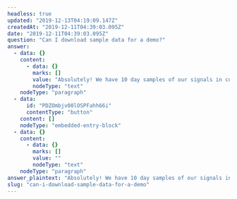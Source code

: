 ```yaml
---
headless: true
updated: "2019-12-13T04:19:09.147Z"
createdAt: "2019-12-11T04:39:03.095Z"
date: "2019-12-11T04:39:03.095Z"
question: "Can I download sample data for a demo?"
answer:
  - data: {}
    content:
      - data: {}
        marks: []
        value: "Absolutely! We have 10 day samples of our signals in comma-separated values (CSV) format for easy evaluation. Just click below, provide us with your contact info, and we will get the data to you via download or cloud transfer."
        nodeType: "text"
    nodeType: "paragraph"
  - data:
      id: "PDZOmbjv00lOSPFahh66i"
      contentType: "button"
    content: []
    nodeType: "embedded-entry-block"
  - data: {}
    content:
      - data: {}
        marks: []
        value: ""
        nodeType: "text"
    nodeType: "paragraph"
answer_plaintext: "Absolutely! We have 10 day samples of our signals in comma-separated values (CSV) format for easy evaluation. Just click below, provide us with your contact info, and we will get the data to you via download or cloud transfer. "
slug: "can-i-download-sample-data-for-a-demo"
---
```

